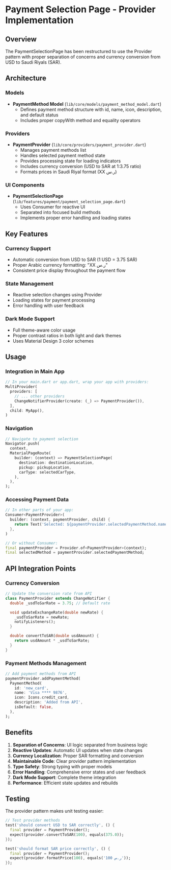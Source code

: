 # Payment Selection Page - Provider Implementation

## Overview

The PaymentSelectionPage has been restructured to use the Provider pattern with proper separation of concerns and currency conversion from USD to Saudi Riyals (SAR).

## Architecture

### Models

- **PaymentMethod Model** (`lib/core/models/payment_method_model.dart`)
  - Defines payment method structure with id, name, icon, description, and default status
  - Includes proper copyWith method and equality operators

### Providers

- **PaymentProvider** (`lib/core/providers/payment_provider.dart`)
  - Manages payment methods list
  - Handles selected payment method state
  - Provides processing state for loading indicators
  - Includes currency conversion (USD to SAR at 1:3.75 ratio)
  - Formats prices in Saudi Riyal format (XX ر.س)

### UI Components

- **PaymentSelectionPage** (`lib/features/payment/payment_selection_page.dart`)
  - Uses Consumer<PaymentProvider> for reactive UI
  - Separated into focused build methods
  - Implements proper error handling and loading states

## Key Features

### Currency Support

- Automatic conversion from USD to SAR (1 USD = 3.75 SAR)
- Proper Arabic currency formatting: "XX ر.س"
- Consistent price display throughout the payment flow

### State Management

- Reactive selection changes using Provider
- Loading states for payment processing
- Error handling with user feedback

### Dark Mode Support

- Full theme-aware color usage
- Proper contrast ratios in both light and dark themes
- Uses Material Design 3 color schemes

## Usage

### Integration in Main App

```dart
// In your main.dart or app.dart, wrap your app with providers:
MultiProvider(
  providers: [
    // ... other providers
    ChangeNotifierProvider(create: (_) => PaymentProvider()),
  ],
  child: MyApp(),
)
```

### Navigation

```dart
// Navigate to payment selection
Navigator.push(
  context,
  MaterialPageRoute(
    builder: (context) => PaymentSelectionPage(
      destination: destinationLocation,
      pickup: pickupLocation,
      carType: selectedCarType,
    ),
  ),
);
```

### Accessing Payment Data

```dart
// In other parts of your app:
Consumer<PaymentProvider>(
  builder: (context, paymentProvider, child) {
    return Text('Selected: ${paymentProvider.selectedPaymentMethod.name}');
  },
)

// Or without Consumer:
final paymentProvider = Provider.of<PaymentProvider>(context);
final selectedMethod = paymentProvider.selectedPaymentMethod;
```

## API Integration Points

### Currency Conversion

```dart
// Update the conversion rate from API
class PaymentProvider extends ChangeNotifier {
  double _usdToSarRate = 3.75; // Default rate

  void updateExchangeRate(double newRate) {
    _usdToSarRate = newRate;
    notifyListeners();
  }

  double convertToSAR(double usdAmount) {
    return usdAmount * _usdToSarRate;
  }
}
```

### Payment Methods Management

```dart
// Add payment methods from API
paymentProvider.addPaymentMethod(
  PaymentMethod(
    id: 'new_card',
    name: 'Visa **** 9876',
    icon: Icons.credit_card,
    description: 'Added from API',
    isDefault: false,
  ),
);
```

## Benefits

1. **Separation of Concerns**: UI logic separated from business logic
2. **Reactive Updates**: Automatic UI updates when state changes
3. **Currency Localization**: Proper SAR formatting and conversion
4. **Maintainable Code**: Clear provider pattern implementation
5. **Type Safety**: Strong typing with proper models
6. **Error Handling**: Comprehensive error states and user feedback
7. **Dark Mode Support**: Complete theme integration
8. **Performance**: Efficient state updates and rebuilds

## Testing

The provider pattern makes unit testing easier:

```dart
// Test provider methods
test('should convert USD to SAR correctly', () {
  final provider = PaymentProvider();
  expect(provider.convertToSAR(100), equals(375.0));
});

test('should format SAR price correctly', () {
  final provider = PaymentProvider();
  expect(provider.formatPrice(100), equals('100 ر.س'));
});
```
